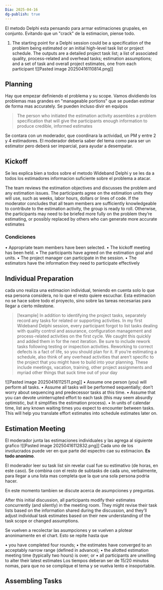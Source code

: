 ```yaml
---
Dia: 2025-04-16
dg-publish: true
---
```

 El metodo Delphi esta pensando para armar estimaciones grupales, en conjunto. Evitando que un "crack" de la estimacion, piense todo.

1. The starting point for a Delphi session could be a specification of the problem being estimated or an initial high-level task list or project schedule. The outputs are a detailed project task list; a list of associated quality, process-related and overhead tasks; estimation assumptions; and a set of task and overall project estimates, one from each participant
![[Pasted image 20250416110814.png]]
## Planning 
Hay que empezar definiendo el problema y su scope. Vamos dividiendo los problemas mas grandes en "manageable portions" que se puedan estimar de forma mas accurately.  Se pueden incluso divir en equipos 
>The person who initiated the estimation activity assembles a problem specification that will give the participants enough information to produce credible, informed estimates

Se contara con un moderador, que coordinara la actividad, un PM y entre 2 y 4 estimadores. El moderador deberia saber del tema como para ser un estimator pero deberá ser imparcial, para ayudar a desempatar. 


## Kickoff
Se les explica bien a todos sobre el metodo Wideband Delphi y se les da a todos los estimadores informacion suficiente sobre el problema a atacar.

The team reviews the estimation objectives and discusses the problem and any estimation issues. The participants agree on the estimation units they will use, such as weeks, labor hours, dollars or lines of code. If the moderator concludes that all team members are sufficiently knowledgeable to contribute to the estimation activity, the group is ready to roll. Otherwise, the participants may need to be briefed more fully on the problem they’re estimating, or possibly replaced by others who can generate more accurate estimates

### Condiciones 
 • Appropriate team members have been selected.
 • The kickoff meeting has been held.
 • The participants have agreed on the estimation goal and units.
 • The project manager can participate in the session.
 • The estimators have the information they need to participate effectively

## Individual Preparation
cada uno realiza una estimacion individual, teniendo en cuenta solo lo que esa persona considera, no lo que el resto quiere escuchar. Esta estimacion no se hace sobre todo el proyecto, sino sobre las tareas necesarias para llegar a cierto milestone. 

>[!example] In addition to identifying the project tasks, separately record any tasks for related or supporting activities. In my first Wideband Delphi session, every participant forgot to list tasks dealing with quality control and assurance, configuration management and process-related activities on the first cycle. We caught this quickly and added them in for the next iteration. Be sure to include rework tasks following testing or inspection activities. Reworking to correct defects is a fact of life, so you should plan for it. If you’re estimating a schedule, also think of any overhead activities that aren’t specific to the project that you might have to build into your planning. These include meetings, vacation, training, other project assignments and myriad other things that suck time out of your day


![[Pasted image 20250416112511.png]]
• Assume one person (you) will perform all tasks.
 • Assume all tasks will be performed sequentially; don’t worry about sequencing and
 predecessor tasks at this time.
 • Assume that you can devote uninterrupted effort to each task (this may seem absurdly
 optimistic, but it simplifies the estimation process).
 • In units of calendar time, list any known waiting times you expect to encounter
 between tasks. This will help you translate effort estimates into schedule estimates
 later on.
## Estimation Meeting

El moderador junta las estimaciones individuales y las agrega al siguiente grafico
![[Pasted image 20250416112832.png]]
Cada uno de los involucrados puede ver en que parte del espectro cae su estimacion. **Es todo anonimo**.

El moderador leer su task list sin revelar cual fue su estimativo (de horas, en este caso). Se combina con el resto de subtasks de cada uno, verbalmente, para llegar a una lista mas completa que la que una sola persona podria hacer.

En este momento tambien se discute acerca de asumpciones  y preguntas.


After this initial discussion, all participants modify their estimates concurrently (and silently) in the meeting room. They might revise their task lists based on the information shared during the discussion, and they’ll adjust individual task estimates based on their new understanding of the task scope or changed assumptions.

Se vuelven a recolectar las asumpciones y se vuelven a plotear anonimamente en el chart. Esto se repite hasta que 

• you have completed four rounds;
 • the estimates have converged to an acceptably narrow range (defined in advance);
 • the allotted estimation meeting time (typically two hours) is over; or
 • all participants are unwilling to alter their latest estimates
Los tiempos deberan ser de 15/20 minutos nomas, para que no se complique el tema y se vuelva lento e insoportable.

## Assembling Tasks